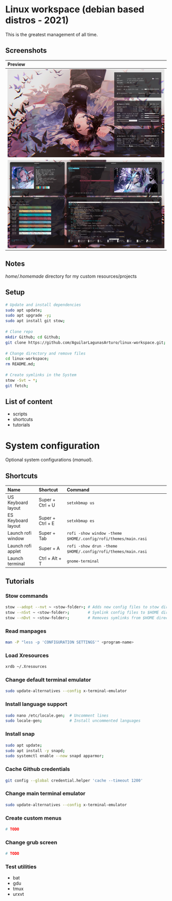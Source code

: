 # Linux workspace (debian based distros - 2021)
This is the greatest management of all time.
## Screenshots
|Preview|
|:-|
|![Desktop](home/.homemade/rice/ss-conky.png)|
|![Desktop](home/.homemade/rice/ss-desktop.png)|
## Notes
_home/.homemade_ directory for my custom resources/projects
## Setup
```bash
# Update and install dependencies
sudo apt update;
sudo apt upgrade -y;
sudo apt install git stow;

# Clone repo
mkdir Github; cd Github;
git clone https://github.com/AguilarLagunasArturo/linux-workspace.git;

# Change directory and remove files
cd linux-workspace;
rm README.md;

# Create symlinks in the System
stow -Svt ~ *;
git fetch;
```
## List of content
- scripts
- shortcuts
- tutorials

# System configuration
Optional system configurations (*manual*).
## Shortcuts
|Name|Shortcut|Command|
|:-|:-|:-|
|US Keyboard layout|Super + Ctrl + U|`setxkbmap us`|
|ES Keyboard layout|Super + Ctrl + E|`setxkbmap es`|
|Launch rofi window|Super + Tab|`rofi -show window -theme $HOME/.config/rofi/themes/main.rasi`|
|Launch rofi applet|Super + A|`rofi -show drun -theme $HOME/.config/rofi/themes/main.rasi`|
|Launch terminal|Ctrl + Alt + T|`gnome-terminal`|
## Tutorials
### Stow commands
```bash
stow --adopt --nvt ~ <stow-folder>; # Adds new config files to stow directory
stow --nSvt ~ <stow-folder>;        # Symlink config files to $HOME directory
stow --nDvt ~ <stow-folder>;        # Removes symlinks from $HOME directory
```
### Read manpages
```bash
man -P "less -p 'CONFIGURATION SETTINGS'" <program-name>
```
### Load Xresources
```bash
xrdb ~/.Xresources
```
### Change default terminal emulator
```bash
sudo update-alternatives --config x-terminal-emulator
```
### Install language support
```bash
sudo nano /etc/locale.gen;  # Uncomment lines
sudo locale-gen;            # Install uncommented languages
```
### Install snap
```bash
sudo apt update;
sudo apt install -y snapd;
sudo systemctl enable --now snapd apparmor;
```
### Cache Github credentials
```bash
git config --global credential.helper 'cache --timeout 1200'
```
### Change main terminal emulator
```bash
sudo update-alternatives --config x-terminal-emulator
```
### Create custom menus
```bash
# TODO
```
### Change grub screen
```bash
# TODO
```
### Test utilities
- bat
- gdu
- tmux
- urxvt
